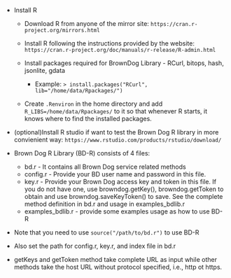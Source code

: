 * Install R 

  * Download R from anyone of the mirror site: ```https://cran.r-project.org/mirrors.html```
  * Install R following the instructions provided by the website: ```https://cran.r-project.org/doc/manuals/r-release/R-admin.html```  
  
  * Install packages required for BrownDog Library - RCurl, bitops, hash, jsonlite, gdata
  
      * Example: 
      ```> install.packages("RCurl", lib="/home/data/Rpackages/")```
  * Create `.Renviron` in the home directory and add `R_LIBS=/home/data/Rpackages/` to it so that whenever R starts, it knows where to find the installed packages.
   
* (optional)Install R studio if want to test the Brown Dog R library in more convienient way: ```https://www.rstudio.com/products/rstudio/download/```

* Brown Dog R Library (BD-R) consists of 4 files:
 	* bd.r - It contains all Brown Dog service related methods
	* config.r - Provide your BD user name and password in this file. 
	* key.r - Provide your Brown Dog access key and token in this file. If you do not have one, use browndog.getKey(), browndog.getToken to obtain and use browndog.saveKeyToken() to save. See the complete method definition in bd.r and usage in examples_bdlib.r
 	* examples_bdlib.r - provide some examples usage as how to use BD-R
* 	Note that you need to use ```source("/path/to/bd.r")``` to use BD-R
* 	Also set the path for config.r, key.r, and index file in bd.r 
* 	getKeys and getToken method take complete URL as input while other methods take the host URL without protocol specified, i.e., http ot https. 
       
       
